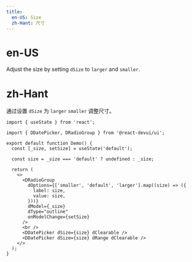 ```yaml
---
title:
  en-US: Size
  zh-Hant: 尺寸
---
```


# en-US

Adjust the size by setting `dSize` to `larger` and `smaller`.

# zh-Hant

通过设置 `dSize` 为 `larger` `smaller` 调整尺寸。

```tsx
import { useState } from 'react';

import { DDatePicker, DRadioGroup } from '@react-devui/ui';

export default function Demo() {
  const [_size, setSize] = useState('default');

  const size = _size === 'default' ? undefined : _size;

  return (
    <>
      <DRadioGroup
        dOptions={['smaller', 'default', 'larger'].map((size) => ({
          label: size,
          value: size,
        }))}
        dModel={_size}
        dType="outline"
        onModelChange={setSize}
      />
      <br />
      <DDatePicker dSize={size} dClearable />
      <DDatePicker dSize={size} dRange dClearable />
    </>
  );
}
```

